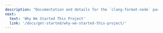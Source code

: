 ```yaml
---
description: "Documentation and details for the `clang-format-node` package, including included packages, support, contributing guidelines, and more."
next:
  text: 'Why We Started This Project'
  link: '/docs/get-started/why-we-started-this-project/'
---
```


<!-- @include: ../../../README.md -->
